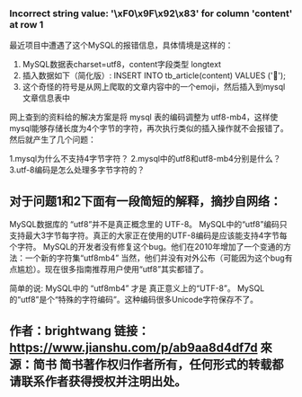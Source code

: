 ### Incorrect string value: '\xF0\x9F\x92\x83' for column 'content' at row 1

最近项目中遭遇了这个MySQL的报错信息，具体情境是这样的：

  1. MySQL数据表charset=utf8，content字段类型 longtext
  2. 插入数据如下（简化版）: INSERT INTO tb_article(content) VALUES ('💃');
  3. 这个奇怪的符号是从网上爬取的文章内容中的一个emoji，然后插入到mysql文章信息表中

网上查到的资料给的解决方案是将 mysql 表的编码调整为 utf8-mb4，这样使mysql能够存储长度为4个字节的字符，再次执行类似的插入操作就不会报错了。
然后就产生了几个问题：

  1.mysql为什么不支持4字节字符？
  2.mysql中的utf8和utf8-mb4分别是什么？
  3.utf-8编码是怎么处理多字节字符的？

对于问题1和2下面有一段简短的解释，摘抄自网络：
---------
MySQL数据库的 “utf8”并不是真正概念里的 UTF-8。
MySQL中的“utf8”编码只支持最大3字节每字符。真正的大家正在使用的UTF-8编码是应该能支持4字节每个字符。
MySQL的开发者没有修复这个bug。他们在2010年增加了一个变通的方法：一个新的字符集“utf8mb4”
当然，他们并没有对外公布（可能因为这个bug有点尴尬）。现在很多指南推荐用户使用“utf8”其实都错了。

简单的说:
MySQL中的 “utf8mb4” 才是 真正意义上的“UTF-8”。
MySQL的“utf8”是个“特殊的字符编码”。这种编码很多Unicode字符保存不了。

作者：brightwang
链接：https://www.jianshu.com/p/ab9aa8d4df7d
來源：简书
简书著作权归作者所有，任何形式的转载都请联系作者获得授权并注明出处。
---------
